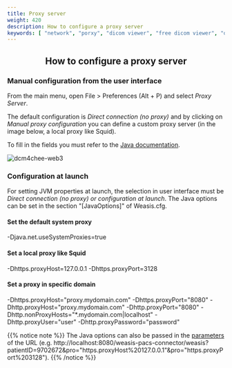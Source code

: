 ```yaml
---
title: Proxy server
weight: 420
description: How to configure a proxy server
keywords: [ "network", "porxy", "dicom viewer", "free dicom viewer", "open source dicom viewer", "weasis dicom viewer",  "multi-platform dicom viewer", "pacs viewer" ]
---
```


## <center>How to configure a proxy server</center>

### Manual configuration from the user interface

From the main menu, open File > Preferences (Alt + P) and select *Proxy Server*.

The default configuration is *Direct connection (no proxy)* and by clicking on *Manual proxy configuration* you can define a custom proxy server (in the image below, a local proxy like Squid).

To fill in the fields you must refer to the [Java documentation](https://docs.oracle.com/en/java/javase/14/docs/api/java.base/java/net/doc-files/net-properties.html).

![dcm4chee-web3](/tuto/proxy/proxy-ui.png)

### Configuration at launch

For setting JVM properties at launch, the selection in user interface must be *Direct connection (no proxy) or configuration at launch*. The Java options can be set in the section "[JavaOptions]" of Weasis.cfg.

#### Set the default system proxy
-Djava.net.useSystemProxies=true

#### Set a local proxy like Squid
-Dhttps.proxyHost=127.0.0.1 -Dhttps.proxyPort=3128

#### Set a proxy in specific domain
-Dhttps.proxyHost="proxy.mydomain.com" -Dhttps.proxyPort="8080" -Dhttp.proxyHost="proxy.mydomain.com" -Dhttp.proxyPort="8080" -Dhttp.nonProxyHosts="\*.mydomain.com|localhost" -Dhttp.proxyUser="user" -Dhttp.proxyPassword="password"

{{% notice note %}}
The Java options can also be passed in the <a target="_blank" href="https://github.com/nroduit/weasis-pacs-connector#launch-weasis-with-other-parameters">parameters</a> of the URL (e.g. http://localhost:8080/weasis-pacs-connector/weasis?patientID=9702672&pro="https.proxyHost%20127.0.0.1"&pro="https.proxyPort%203128").
{{% /notice %}}
